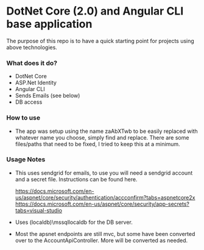 # DotNet Core (2.0) and Angular CLI base application

The purpose of this repo is to have a quick starting point for projects using above technologies.

### What does it do?
 * DotNet Core
 * ASP.Net Identity
 * Angular CLI
 * Sends Emails (see below)
 * DB access

 ### How to use
 * The app was setup using the name zaAbXTwb to be easily replaced with whatever name you choose, simply find and replace. There are some files/paths that need to be fixed, I tried to keep this at a minimum.

 ### Usage Notes
 * This uses sendgrid for emails, to use you will need a sendgrid account and a secret file. Instructions can be found here.

    https://docs.microsoft.com/en-us/aspnet/core/security/authentication/accconfirm?tabs=aspnetcore2x
    https://docs.microsoft.com/en-us/aspnet/core/security/app-secrets?tabs=visual-studio

 * Uses (localdb)\\mssqllocaldb for the DB server.
 * Most the apsnet endpoints are still mvc, but some have been converted over to the AccountApiController. More will be converted as needed.
 

 